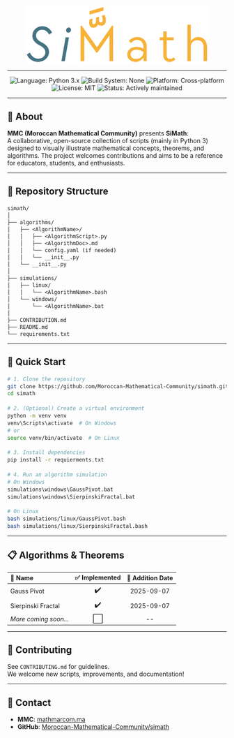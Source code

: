 <p align="center">
	<img src="logo.png" alt="MMC Logo" width="420"/>
</p>

---
<p align="center">
	<img src="https://img.shields.io/badge/Language-Python%203.x-blue?style=for-the-badge&logo=python&logoColor=white&labelColor=blue&borderRadius=12&size=small" alt="Language: Python 3.x" height="28"/>
	<img src="https://img.shields.io/badge/Build%20System-None-lightgrey?style=for-the-badge&borderRadius=12&size=small" alt="Build System: None" height="28"/>
	<img src="https://img.shields.io/badge/Platform-Cross--platform%20(Windows%2C%20Linux)-green?style=for-the-badge&borderRadius=12&size=small" alt="Platform: Cross-platform" height="28"/>
	<img src="https://img.shields.io/badge/License-MIT-yellow?style=for-the-badge&borderRadius=12&size=small" alt="License: MIT" height="28"/>
	<img src="https://img.shields.io/badge/Status-Actively%20maintained-brightgreen?style=for-the-badge&borderRadius=12&size=small" alt="Status: Actively maintained" height="28"/>
</p>

---

## 📖 About

**MMC (Moroccan Mathematical Community)** presents **SiMath**:  
A collaborative, open-source collection of scripts (mainly in Python 3) designed to visually illustrate mathematical concepts, theorems, and algorithms. The project welcomes contributions and aims to be a reference for educators, students, and enthusiasts.

---

## 📁 Repository Structure
```
simath/
│
├── algorithms/
│   ├── <AlgorithmName>/
│   │   ├── <AlgorithmScript>.py
│   │   ├── <AlgorithmDoc>.md
│   │   └── config.yaml (if needed)
│   │   └── __init__.py
│   └── __init__.py
│
├── simulations/
│   ├── linux/
│   │   └── <AlgorithmName>.bash
│   └── windows/
│       └── <AlgorithmName>.bat
│
├── CONTRIBUTION.md
├── README.md
└── requirements.txt
```

---

## 🚀 Quick Start

```sh
# 1. Clone the repository
git clone https://github.com/Moroccan-Mathematical-Community/simath.git
cd simath

# 2. (Optional) Create a virtual environment
python -m venv venv
venv\Scripts\activate  # On Windows
# or
source venv/bin/activate  # On Linux

# 3. Install dependencies
pip install -r requierments.txt

# 4. Run an algorithm simulation  
# On Windows  
simulations\windows\GaussPivot.bat  
simulations\windows\SierpinskiFractal.bat  

# On Linux  
bash simulations/linux/GaussPivot.bash  
bash simulations/linux/SierpinskiFractal.bash  
```

---

## 📋 Algorithms & Theorems

<table align="center">
	<thead>
		<tr>
			<th style="text-align:left;">📝 Name</th>
			<th style="text-align:center;">✅ Implemented</th>
			<th style="text-align:center;">📅 Addition Date</th>
		</tr>
	</thead>
	<tbody>
		<tr>
			<td>Gauss Pivot</td>
			<td align="center"><span style="font-size:1.2em;">✔️</span></td>
			<td align="center">2025-09-07</td>
		</tr>
		<tr>
			<td>Sierpinski Fractal</td>
			<td align="center"><span style="font-size:1.2em;">✔️</span></td>
			<td align="center">2025-09-07</td>
		</tr>
		<tr>
			<td><i>More coming soon...</i></td>
			<td align="center"><span style="font-size:1.2em;">⬜</span></td>
			<td align="center">--</td>
		</tr>
	</tbody>
</table>

---

## 🤝 Contributing

See `CONTRIBUTING.md` for guidelines.  
We welcome new scripts, improvements, and documentation!

---

## 📢 Contact

- **MMC**: [mathmarcom.ma](https://mathmarcom.ma)
- **GitHub**: [Moroccan-Mathematical-Community/simath](https://github.com/Moroccan-Mathematical-Community)

